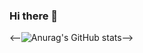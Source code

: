 ### Hi there 👋

<--![Anurag's GitHub stats](https://github-readme-stats.vercel.app/api?username=suhhyun524&show_icons=true&theme=buefy)-->
<!--
**suhhyun524/suhhyun524** is a ✨ _special_ ✨ repository because its `README.md` (this file) appears on your GitHub profile.

Here are some ideas to get you started:
- 🔭 I’m currently working on ...
- 🌱 I’m currently learning ...
- 👯 I’m looking to collaborate on ...
- 🤔 I’m looking for help with ...
- 💬 Ask me about ...
- 📫 How to reach me: ...
- 😄 Pronouns: ...
- ⚡ Fun fact: ...
-->
